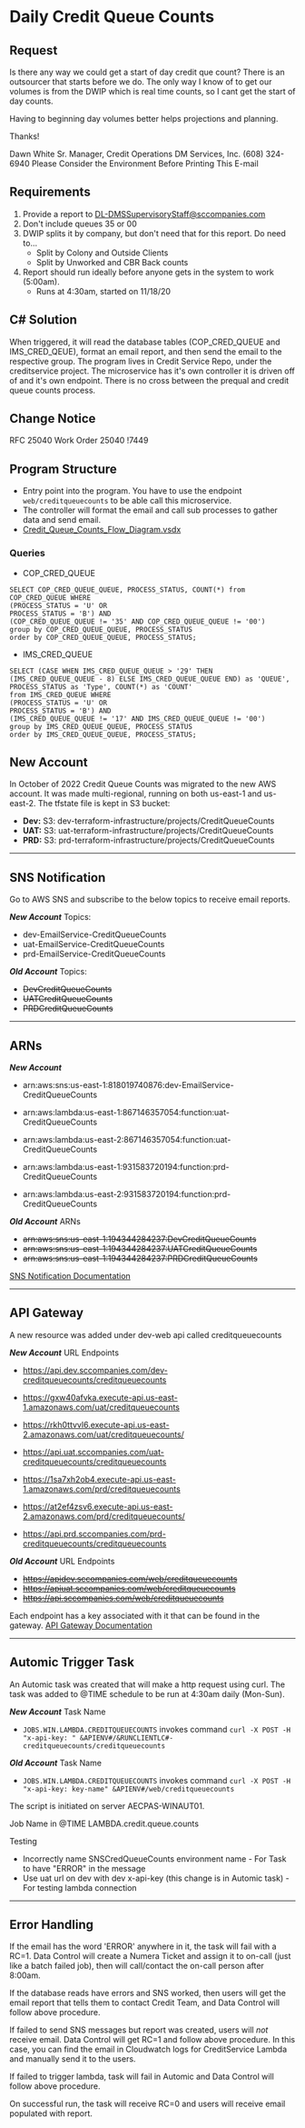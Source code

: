 # Daily Credit Queue Counts
 
## **Request**
Is there any way we could get a start of day credit que count?  There is an outsourcer that starts before we do.  The only way I know of to get our volumes is from the DWIP which is real time counts, so I cant get the start of day counts.

Having to beginning day volumes better helps projections and planning.

Thanks!

Dawn White
Sr. Manager, Credit Operations
DM Services, Inc.
(608) 324-6940
Please Consider the Environment Before Printing This E-mail 

## **Requirements**
1. Provide a report to DL-DMSSupervisoryStaff@sccompanies.com
2. Don't include queues 35 or 00
3. DWIP splits it by company, but don't need that for this report. Do need to...
   - Split by Colony and Outside Clients
   - Split by Unworked and CBR Back counts
4. Report should run ideally before anyone gets in the system to work (5:00am).
   - Runs at 4:30am, started on 11/18/20

## **C# Solution**
When triggered, it will read the database tables (COP_CRED_QUEUE and IMS_CRED_QEUE), format an email report, and then send the email to the respective group. The program lives in Credit Service Repo, under the creditservice project. The microservice has it's own controller it is driven off of and it's own endpoint. There is no cross between the prequal and credit queue counts process. 

## Change Notice
RFC 25040
Work Order 25040
!7449

## **Program Structure**
- Entry point into the program. You have to use the endpoint `web/creditqueuecounts` to be able call this microservice.
- The controller will format the email and call sub processes to gather data and send email.
- [Credit_Queue_Counts_Flow_Diagram.vsdx](/.attachments/Credit_Queue_Counts_Diagram-f8a1d7d9-2be6-4f4e-81a5-a302540ae55d.vsdx)


### Queries
- COP_CRED_QUEUE

```
SELECT COP_CRED_QUEUE_QUEUE, PROCESS_STATUS, COUNT(*) from COP_CRED_QUEUE WHERE
(PROCESS_STATUS = 'U' OR
PROCESS_STATUS = 'B') AND
(COP_CRED_QUEUE_QUEUE != '35' AND COP_CRED_QUEUE_QUEUE != '00') 
group by COP_CRED_QUEUE_QUEUE, PROCESS_STATUS 
order by COP_CRED_QUEUE_QUEUE, PROCESS_STATUS;
```

- IMS_CRED_QUEUE

```
SELECT (CASE WHEN IMS_CRED_QUEUE_QUEUE > '29' THEN (IMS_CRED_QUEUE_QUEUE - 8) ELSE IMS_CRED_QUEUE_QUEUE END) as 'QUEUE', PROCESS_STATUS as 'Type', COUNT(*) as 'COUNT' 
from IMS_CRED_QUEUE WHERE
(PROCESS_STATUS = 'U' OR
PROCESS_STATUS = 'B') AND
(IMS_CRED_QUEUE_QUEUE != '17' AND IMS_CRED_QUEUE_QUEUE != '00') 
group by IMS_CRED_QUEUE_QUEUE, PROCESS_STATUS 
order by IMS_CRED_QUEUE_QUEUE, PROCESS_STATUS;
```

## **New Account**
In October of 2022 Credit Queue Counts was migrated to the new AWS account. It was made multi-regional, running on both us-east-1 and us-east-2. The tfstate file is kept in S3 bucket:

- **Dev:** S3: dev-terraform-infrastructure/projects/CreditQueueCounts
- **UAT:** S3: uat-terraform-infrastructure/projects/CreditQueueCounts 
- **PRD:** S3: prd-terraform-infrastructure/projects/CreditQueueCounts  

---

## **SNS Notification**
Go to AWS SNS and subscribe to the below topics to receive email reports.

***New Account***
Topics:

- dev-EmailService-CreditQueueCounts
- uat-EmailService-CreditQueueCounts
- prd-EmailService-CreditQueueCounts

***Old Account***
Topics:

- ~~DevCreditQueueCounts~~
- ~~UATCreditQueueCounts~~
- ~~PRDCreditQueueCounts~~

---

## ARNs
***New Account***

- arn:aws:sns:us-east-1:818019740876:dev-EmailService-CreditQueueCounts

- arn:aws:lambda:us-east-1:867146357054:function:uat-CreditQueueCounts
- arn:aws:lambda:us-east-2:867146357054:function:uat-CreditQueueCounts

- arn:aws:lambda:us-east-1:931583720194:function:prd-CreditQueueCounts
- arn:aws:lambda:us-east-2:931583720194:function:prd-CreditQueueCounts

***Old Account***
ARNs

- ~~arn:aws:sns:us-east-1:194344284237:DevCreditQueueCounts~~
- ~~arn:aws:sns:us-east-1:194344284237:UATCreditQueueCounts~~
- ~~arn:aws:sns:us-east-1:194344284237:PRDCreditQueueCounts~~

[SNS Notification Documentation](https://sccompanies.visualstudio.com/CreditTeam/_wiki/wikis/CreditTeam_wiki/2529/SNS-Notifications)

---

## **API Gateway**
A new resource was added under dev-web api called creditqueuecounts

***New Account***
URL Endpoints

- https://api.dev.sccompanies.com/dev-creditqueuecounts/creditqueuecounts

- https://gxw40afvka.execute-api.us-east-1.amazonaws.com/uat/creditqueuecounts
- https://rkh0ttvvl6.execute-api.us-east-2.amazonaws.com/uat/creditqueuecounts/
- https://api.uat.sccompanies.com/uat-creditqueuecounts/creditqueuecounts

- https://1sa7xh2ob4.execute-api.us-east-1.amazonaws.com/prd/creditqueuecounts
- https://at2ef4zsv6.execute-api.us-east-2.amazonaws.com/prd/creditqueuecounts/
- https://api.prd.sccompanies.com/prd-creditqueuecounts/creditqueuecounts

***Old Account***
URL Endpoints

- ~~https://apidev.sccompanies.com/web/creditqueuecounts~~
- ~~https://apiuat.sccompanies.com/web/creditqueuecounts~~
- ~~https://api.sccompanies.com/web/creditqueuecounts~~

Each endpoint has a key associated with it that can be found in the gateway. 
[API Gateway Documentation](https://sccompanies.visualstudio.com/CreditTeam/_wiki/wikis/CreditTeam_wiki/2526/API-Gateway) 

---

## **Automic Trigger Task**
An Automic task was created that will make a http request using curl. The task was added to @TIME schedule to be run at 4:30am daily (Mon-Sun).

***New Account***
Task Name

- `JOBS.WIN.LAMBDA.CREDITQUEUECOUNTS` invokes command `curl -X POST -H "x-api-key: " &APIENV#/&RUNCLIENTLC#-creditqueuecounts/creditqueuecounts`

***Old Account***
Task Name

- `JOBS.WIN.LAMBDA.CREDITQUEUECOUNTS` invokes command `curl -X POST -H "x-api-key: key-name" &APIENV#/web/creditqueuecounts`

The script is initiated on server AECPAS-WINAUT01.

Job Name in @TIME 
LAMBDA.credit.queue.counts

Testing
- Incorrectly name SNSCredQueueCounts environment name - For Task to have "ERROR" in the message
- Use uat url on dev with dev x-api-key (this change is in Automic task) - For testing lambda connection

---

## **Error Handling**
If the email has the word 'ERROR' anywhere in it, the task will fail with a RC=1. Data Control will create a Numera Ticket and assign it to on-call (just like a batch failed job), then will call/contact the on-call person after 8:00am.

If the database reads have errors and SNS worked, then users will get the email report that tells them to contact Credit Team, and Data Control will follow above procedure. 

If failed to send SNS messages but report was created, users will _not_ receive email. Data Control will get RC=1 and follow above procedure. In this case, you can find the email in Cloudwatch logs for CreditService Lambda and manually send it to the users. 

If failed to trigger lambda, task will fail in Automic and Data Control will follow above procedure. 

On successful run, the task will receive RC=0 and users will receive email populated with report. 








